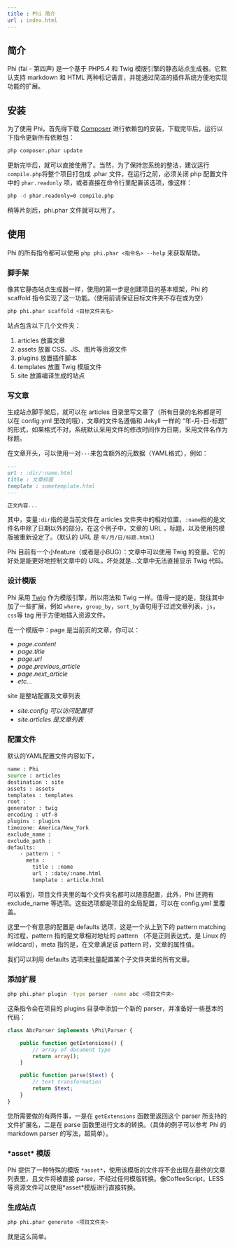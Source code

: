 ```yaml
---
title : Phi 简介
url : index.html
---
```


## 简介

Phi (fai - 第四声) 是一个基于 PHP5.4 和 Twig 模版引擎的静态站点生成器。它默认支持 markdown 和 HTML 两种标记语言，并能通过简洁的插件系统方便地实现功能的扩展。

## 安装

为了使用 Phi，首先得下载 [Composer](http://getcomposer.org) 进行依赖包的安装，下载完毕后，运行以下指令更新所有依赖包：

```bash
php composer.phar update
```

更新完毕后，就可以直接使用了。当然，为了保持您系统的整洁，建议运行```compile.php```将整个项目打包成 .phar 文件，在运行之前，必须关闭 php 配置文件中的 ```phar.readonly``` 项，或者直接在命令行里配置该选项，像这样：

```bash
php -d phar.readonly=0 compile.php
```

稍等片刻后，phi.phar 文件就可以用了。

## 使用

Phi 的所有指令都可以使用 ```php phi.phar <指令名> --help``` 来获取帮助。

### 脚手架

像其它静态站点生成器一样，使用的第一步是创建项目的基本框架，Phi 的 scaffold 指令实现了这一功能。（使用前请保证目标文件夹不存在或为空）

```bash
php phi.phar scaffold <目标文件夹名>
```

站点包含以下几个文件夹：

1. articles 放置文章
2. assets 放置 CSS、JS、图片等资源文件
3. plugins 放置插件脚本
4. templates 放置 Twig 模版文件
5. site 放置编译生成的站点

### 写文章

生成站点脚手架后，就可以在 articles 目录里写文章了（所有目录的名称都是可以在 config.yml 里改的哦），文章的文件名遵循和 Jekyll 一样的 “年-月-日-标题” 的形式，如果格式不对，系统默认采用文件的修改时间作为日期，采用文件名作为标题。

在文章开头，可以使用一对```---```来包含额外的元数据（YAML格式），例如：

```markdown
---
url : :dir/:name.html
title : 文章标题
template : sometemplate.html
---

正文内容...

```

其中，变量```:dir```指的是当前文件在 articles 文件夹中的相对位置，```:name```指的是文件名中除了日期以外的部分。在这个例子中，文章的 URL ，标题，以及使用的模版被重新设定了。（默认的 URL 是 ```年/月/日/标题.html```）

Phi 目前有一个小feature（或者是小BUG）：文章中可以使用 Twig 的变量。它的好处是能更好地控制文章中的 URL，坏处就是...文章中无法直接显示 Twig 代码。

### 设计模版

Phi 采用 [Twig](http://twig.sensiolabs.org) 作为模版引擎，所以用法和 Twig 一样。值得一提的是，我往其中加了一些扩展，例如 ```where```，```group_by```，```sort_by```语句用于过滤文章列表，```js```，```css```等 tag 用于方便地插入资源文件。

在一个模版中：page 是当前页的文章，你可以：

* *page.content*
* *page.title*
* *page.url*
* *page.previous_article*
* *page.next_article*
* *etc...*

site 是整站配置及文章列表

* *site.config 可以访问配置项*
* *site.articles 是文章列表*

### 配置文件

默认的YAML配置文件内容如下，

```bash
name : Phi
source : articles
destination : site
assets : assets
templates : templates
root : 
generator : twig
encoding : utf-8
plugins : plugins
timezone: America/New_York
exclude_name :
exclude_path : 
defaults:
	- pattern : *
	  meta : 
	  	title : :name
	  	url : :date/:name.html
	  	template : article.html
```

可以看到，项目文件夹里的每个文件夹名都可以随意配置，此外，Phi 还拥有 exclude_name 等选项。这些选项都是项目的全局配置，可以在 config.yml 里覆盖。

这里一个有意思的配置是 defaults 选项，这是一个从上到下的 pattern matching 的过程，pattern 指的是文章相对地址的 pattern （不是正则表达式，是 Linux 的 wildcard），meta 指的是，在文章满足该 pattern 时，文章的属性值。

我们可以利用 defaults 选项来批量配置某个子文件夹里的所有文章。

### 添加扩展

```bash
php phi.phar plugin -type parser -name abc <项目文件夹>
```
这条指令会在项目的 plugins 目录中添加一个新的 parser，并准备好一些基本的代码：

```php
class AbcParser implements \Phi\Parser {

	public function getExtensions() {
		// array of document type
		return array();
	}

	public function parse($text) {
		// text transformation
		return $text;
	}
}
```

您所需要做的有两件事，一是在 ```getExtensions``` 函数里返回这个 parser 所支持的文件扩展名，二是在 parse 函数里进行文本的转换。（具体的例子可以参考 Phi 的 markdown parser 的写法，超简单）。

### \*asset\* 模版

Phi 提供了一种特殊的模版 ```*asset*```，使用该模版的文件将不会出现在最终的文章列表里，且文件将被直接 parse，不经过任何模版转换。像CoffeeScript，LESS等资源文件可以使用\*asset\*模版进行直接转换。

### 生成站点

```bash
php phi.phar generate <项目文件夹>
```

就是这么简单。

